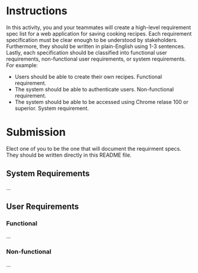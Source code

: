 # Instructions

In this activity, you and your teammates will create a high-level requirement spec list for a web application for saving cooking recipes. Each requirement specification must be clear enough to be understood by stakeholders. Furthermore, they should be written in plain-English using 1-3 sentences. Lastly, each specification should be classified into functional user requirements, non-functional user requirements, or system requirements. For example: 

* Users should be able to create their own recipes. Functional requirement. 
* The system should be able to authenticate users. Non-functional requirement. 
* The system should be able to be accessed using Chrome relase 100 or superior. System requirement. 

# Submission

Elect one of you to be the one that will document the requirment specs. They should be written directly in this README file. 

## System Requirements 

...

## User Requirements 

### Functional 

...

### Non-functional

...